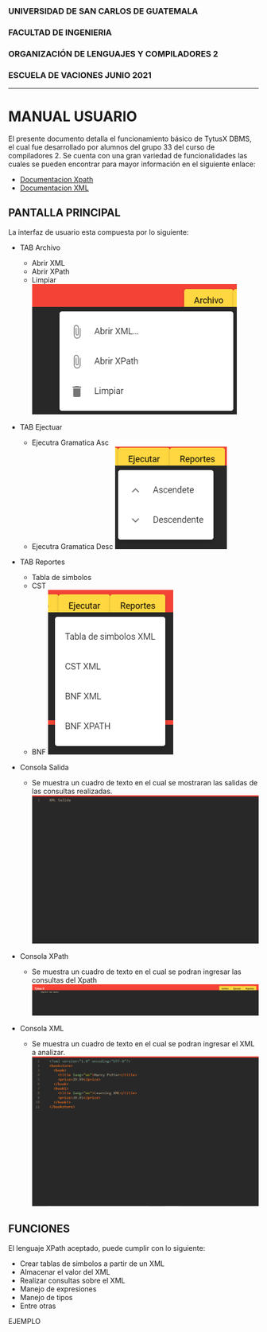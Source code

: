 
### UNIVERSIDAD DE SAN CARLOS DE GUATEMALA
### FACULTAD DE INGENIERIA
### ORGANIZACIÓN DE LENGUAJES Y COMPILADORES 2
### ESCUELA DE VACIONES JUNIO 2021
---
# MANUAL USUARIO

El presente documento detalla el funcionamiento básico de TytusX DBMS, el cual fue desarrollado por alumnos del grupo 33 del curso de compiladores 2. Se cuenta con una gran variedad de funcionalidades las cuales se pueden encontrar para mayor información en el siguiente enlace:   
- [Documentacion Xpath](https://www.w3schools.com/xml/xpath_operators.asp)
- [Documentacion XML](https://www.w3schools.com/xml/xml_examples.asp)


## PANTALLA PRINCIPAL


La interfaz de usuario esta compuesta por lo siguiente:

* TAB Archivo
   * Abrir XML
   * Abrir XPath
   * Limpiar
![alt text](https://github.com/JoseTg1904/OLC2_Proyecto/blob/main/src/assets/consolaA.png "TabA")

* TAB Ejectuar
   * Ejecutra Gramatica Asc
   * Ejecutra Gramatica Desc
![alt text](https://github.com/JoseTg1904/OLC2_Proyecto/blob/main/src/assets/TabE.png "TabE")

* TAB Reportes
   * Tabla de simbolos
   * CST
   * BNF
![alt text](https://github.com/JoseTg1904/OLC2_Proyecto/blob/main/src/assets/TabR.png "TabR")

* Consola Salida
    * Se muestra un cuadro de texto en el cual se mostraran las salidas de las consultas realizadas.
![alt text](https://github.com/JoseTg1904/OLC2_Proyecto/blob/main/src/assets/ConsolaS.png "ConsolaS")

* Consola XPath
    * Se muestra un cuadro de texto en el cual se podran ingresar las consultas del Xpath
![alt text](https://github.com/JoseTg1904/OLC2_Proyecto/blob/main/src/assets/ConsolaP.png "ConsolaP")

* Consola XML
    * Se muestra un cuadro de texto en el cual se podran ingresar el XML a analizar.   
![alt text](https://github.com/JoseTg1904/OLC2_Proyecto/blob/main/src/assets/ConsolaX.png "ConsolaX")
    

## FUNCIONES
El lenguaje XPath aceptado, puede cumplir con lo siguiente:
* Crear tablas de simbolos a partir de un XML
* Almacenar el valor del XML
* Realizar consultas sobre el XML
* Manejo de expresiones
* Manejo de tipos
* Entre otras
 
 EJEMPLO
